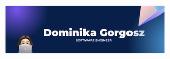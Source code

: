 <p align=”center”>
  <img src="https://github.com/domgor11/domgor11/blob/main/background_image.png" alt="my_banner">
</p>
<!--
**domgor11/domgor11** is a ✨ _special_ ✨ repository because its `README.md` (this file) appears on your GitHub profile.

Here are some ideas to get you started:

- 🔭 I’m currently working on ...
- 🌱 I’m currently learning ...
- 👯 I’m looking to collaborate on ...
- 🤔 I’m looking for help with ...
- 💬 Ask me about ...
- 📫 How to reach me: ...
- 😄 Pronouns: ...
- ⚡ Fun fact: ...
-->

![snake gif](https://github.com/domgor11/domgor11/blob/output/github-contribution-grid-snake.svg)
